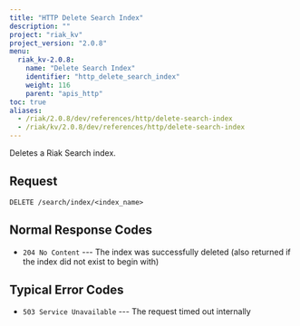 ```yaml
---
title: "HTTP Delete Search Index"
description: ""
project: "riak_kv"
project_version: "2.0.8"
menu:
  riak_kv-2.0.8:
    name: "Delete Search Index"
    identifier: "http_delete_search_index"
    weight: 116
    parent: "apis_http"
toc: true
aliases:
  - /riak/2.0.8/dev/references/http/delete-search-index
  - /riak/kv/2.0.8/dev/references/http/delete-search-index
---
```


Deletes a Riak Search index.

## Request

```
DELETE /search/index/<index_name>
```

## Normal Response Codes

* `204 No Content` --- The index was successfully deleted (also returned
    if the index did not exist to begin with)

## Typical Error Codes

* `503 Service Unavailable` --- The request timed out internally
